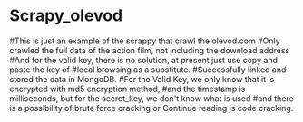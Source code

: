 # Scrapy_olevod
#This is just an example of the scrappy that crawl the olevod.com 
#Only crawled the full data of the action film, not including the download address
#And for the valid key, there is no solution, at present just use copy and paste the key of #local browsing as a substitute.
#Successfully linked and stored the data in MongoDB.
#For the Valid Key, we only know that it is encrypted with md5 encryption method, 
#and the timestamp is milliseconds, but for the secret_key, we don't know what is used
#and there is a possibility of brute force cracking or Continue reading js code cracking.
